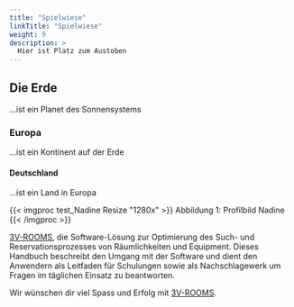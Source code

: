 ```yaml
---
title: "Spielwiese"
linkTitle: "Spielwiese"
weight: 9
description: >
  Hier ist Platz zum Austoben
---
```


## Die Erde
...ist ein Planet des Sonnensystems
### Europa
...ist ein Kontinent auf der Erde
#### Deutschland
...ist ein Land in Europa

{{< imgproc test_Nadine Resize "1280x" >}}
Abbildung 1: Profilbild Nadine
{{< /imgproc >}}

[3V-ROOMS](https://www.3v-rooms.ch/), die Software-Lösung zur Optimierung des Such- und Reservationsprozesses von Räumlichkeiten und Equipment. Dieses Handbuch beschreibt den Umgang mit der Software und dient den Anwendern als Leitfaden für Schulungen sowie als Nachschlagewerk um Fragen im täglichen Einsatz zu beantworten.

Wir wünschen dir viel Spass und Erfolg mit [3V-ROOMS](https://www.3v-rooms.ch/).
